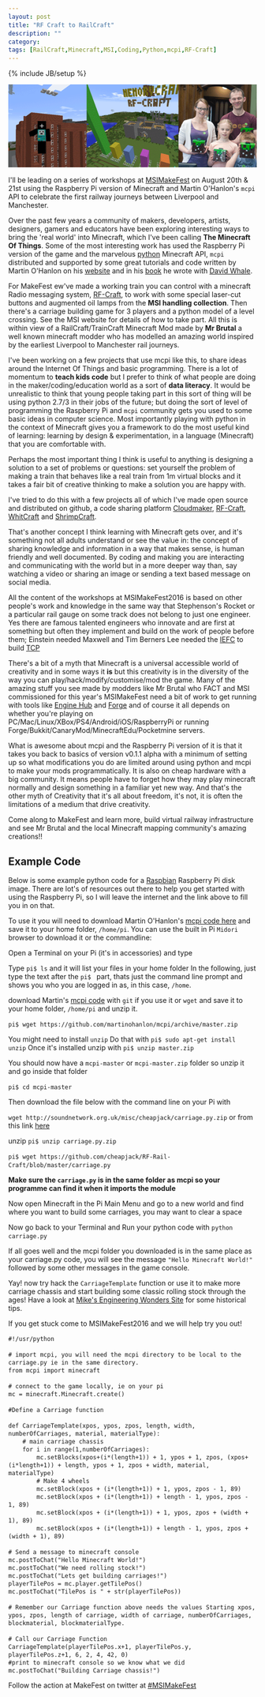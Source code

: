 ```yaml
---
layout: post
title: "RF Craft to RailCraft"
description: ""
category: 
tags: [RailCraft,Minecraft,MSI,Coding,Python,mcpi,RF-Craft]
---
```

{% include JB/setup %}

<img src="/images/RF-RailCraft.gif" width="600">

I'll be leading on a series of workshops at <a href="http://msimanchester.org.uk/whats-on/activity/makefest-2016">MSIMakeFest</a> on August 20th & 21st using the Raspberry Pi version of Minecraft and Martin O'Hanlon's `mcpi` API to celebrate the first railway journeys between Liverpool and Manchester.

Over the past few years a community of makers, developers, artists, designers, gamers and educators have been exploring interesting ways to bring the 'real world' into Minecraft, which I've been calling **The Minecraft Of Things**. Some of the most interesting work has used the Raspberry Pi version of the game and the marvelous <a href="https://www.python.org/">python</a> Minecraft API, `mcpi` distributed and supported by some great tutorials and code written by Martin
O'Hanlon on his <a href="http://www.stuffaboutcode.com/">website</a> and in his <a href="http//eu.wiley.com/WileyCDA/WileyTitle/productCd-111894691X,descCd-buy.html">book</a> he wrote with <a href="http://blog.whaleygeek.co.uk/about-me/">David Whale</a>. 

For MakeFest ew've made a working train you can control with a minecraft Radio messaging system, <a href="https://github.com/cheapjack/RF-Craft">RF-Craft</a>, to work with some special laser-cut buttons and augmented oil lamps from the **MSI handling collection**. Then there's a carriage building game for 3 players and a python model of a level crossing. See the MSI website for details of how to take part. All this is within view of a RailCraft/TrainCraft Minecraft Mod made by **Mr
Brutal** a well known minecraft modder who has modelled an amazing world inspired by the earliest Liverpool to Manchester rail journeys.

I've been working on a few projects that use mcpi like this, to share ideas around the Internet Of Things and basic programming. There is a lot of momentum to **teach kids code** but I prefer to think of what people are doing in the maker/coding/education world as a sort of **data literacy**. It would be unrealistic to think that young people taking part in this sort of thing will be using python 2.7/3 in their jobs of the future; but doing the sort of level of programming the Raspberry Pi and `mcpi` community gets you used to some basic ideas in computer science. Most importantly playing with python in the context of Minecraft gives you a framework to do the most useful kind of learning: learning by design & experimentation, in a language (Minecraft) that you are comfortable with. 

Perhaps the most important thing I think is useful to anything is designing a solution to a set of problems or questions: set yourself the problem of making a train that behaves like a real train from 1m virtual blocks and it takes a fair bit of creative thinking to make a solution you are happy with.

I've tried to do this with a few projects all of which I've made open source and distributed on github, a code sharing platform <a href="https://github.com/cheapjack/Cloudmaker">Cloudmaker</a>, <a href="https://github.com/cheapjack/RF-Craft">RF-Craft</a>, <a href="http://cheapjack.github.io/whitcraft/">WhitCraft</a> and <a href="https://github.com/cheapjack/ShrimpCraft">ShrimpCraft</a>.

That's another concept I think learning with Minecraft gets over, and it's something not all adults understand or see the value in:  the concept of sharing knowledge and information in a way that makes sense, is human friendly and well documented. By coding and making you are interacting and communicating with the world but in a more deeper way than, say watching a video or sharing an image or sending a text based message on social media.   

All the content of the workshops at MSIMakeFest2016 is based on other people's work and knowledge in the same way that Stephenson's Rocket or a particular rail gauge on some track does not belong to just one engineer. Yes there are famous talented engineers who innovate and are first at something but often they implement and build on the work of people before them; Einstein needed Maxwell and Tim Berners Lee needed the <a href="https://en.wikipedia.org/wiki/Internet_Engineering_Task_Force">IEFC</a> to build <a href="https://en.wikipedia.org/wiki/Transmission_Control_Protocol">TCP</a> 

There's a bit of a myth that Minecraft is a universal accessible world of creativity and in some ways it **is** but this creativity is in the diversity of the way you can play/hack/modify/customise/mod the game. Many of the amazing stuff you see made by modders like Mr Brutal who FACT and MSI commissioned for this year's MSIMakeFest need a bit of work to get running with tools like <a href="http://www.enginehub.org/">Engine Hub</a> and <a href="http://files.minecraftforge.net/">Forge</a> and of course it all depends on whether you're playing on PC/Mac/Linux/XBox/PS4/Android/iOS/RaspberryPi or running Forge/Bukkit/CanaryMod/MinecraftEdu/Pocketmine servers. 

What is awesome about mcpi and the Raspberry Pi version of it is that it takes you back to basics of version v0.1.1 alpha with a minimum of setting up so what modifications you do are limited around using python and mcpi to make your mods programmatically. It is also on cheap hardware with a big community. It means people have to forget how they may play minecraft normally and design something in a familiar yet new way. And that's the other myth of Creativity that it's all about freedom, it's not, it is often the limitations of a medium that drive creativity. 

Come along to MakeFest and learn more, build virtual railway infrastructure and see Mr Brutal and the local Minecraft mapping community's amazing creations!!


## Example Code

Below is some example python code for a <a href="https://www.raspberrypi.org/downloads/">Raspbian</a> Raspberry Pi disk image. There are lot's of resources out there to help you get started with using the Raspberry Pi, so I will leave the internet and the link above to fill you in on that.

To use it you will need to download Martin O'Hanlon's [mcpi code here](https://github.com/martinohanlon/mcpi) and save it to your home folder, `/home/pi`.
You can use the built in Pi `Midori` browser to download it or the commandline:

Open a Terminal on your Pi (it's in accessories) and type

Type `pi$ ls` and it will list your files in your home folder
In the following, just type the text after the `pi$ ` part, thats just the command line prompt and shows you who you are logged in as, in this case, `/home`.

download Martin's [mcpi code](https://github.com/martinohanlon/mcpi) with `git` if you use it or `wget` and save it to your home folder, `/home/pi` and unzip it.

`pi$ wget https://github.com/martinohanlon/mcpi/archive/master.zip`

You might need to install `unzip`
Do that with `pi$ sudo apt-get install unzip`
Once it's installed unzip with `pi$ unzip master.zip`

You should now have a `mcpi-master` or `mcpi-master.zip` folder so unzip it and go inside that folder

`pi$ cd mcpi-master`

Then download the file below with the command line on your Pi with 

`wget http://soundnetwork.org.uk/misc/cheapjack/carriage.py.zip`
or from this link <a href="http://soundnetwork.org.uk/misc/cheapjack/carriage.py.zip">here</a>

unzip `pi$ unzip carriage.py.zip`

`pi$ wget https://github.com/cheapjack/RF-Rail-Craft/blob/master/carriage.py`

**Make sure the `carriage.py` is in the same folder as mcpi so your programme can find it when it imports the module**

Now open Minecraft in the Pi Main Menu and go to a new world and find where you want to build some carriages, you may want to clear a space 

Now go back to your Terminal and Run your python code with 
`python carriage.py`

If all goes well and the mcpi folder you downloaded is in the same place as your carriage.py code, you will see the message `"Hello Minecraft World!"` followed by some other messages in the game console.

Yay! now try hack the `CarriageTemplate` function or use it to make more carriage chassis and start building some classic rolling stock through the ages! Have a look at <a href="mikes.railhistory.railfan.net/r155.html">Mike's Engineering Wonders Site</a> for some historical tips.

If you get stuck come to MSIMakeFest2016 and we will help try you out!

```
#!/usr/python

# import mcpi, you will need the mcpi directory to be local to the carriage.py ie in the same directory.
from mcpi import minecraft

# connect to the game locally, ie on your pi
mc = minecraft.Minecraft.create()

#Define a Carriage function

def CarriageTemplate(xpos, ypos, zpos, length, width, numberOfCarriages, material, materialType):
    # main carriage chassis
    for i in range(1,numberOfCarriages):
        mc.setBlocks(xpos+(i*(length+1)) + 1, ypos + 1, zpos, (xpos+(i*length+1)) + length, ypos + 1, zpos + width, material, materialType)
        # Make 4 wheels
        mc.setBlock(xpos + (i*(length+1)) + 1, ypos, zpos - 1, 89)
        mc.setBlock(xpos + (i*(length+1)) + length - 1, ypos, zpos - 1, 89)
        mc.setBlock(xpos + (i*(length+1)) + 1, ypos, zpos + (width + 1), 89)
        mc.setBlock(xpos + (i*(length+1)) + length - 1, ypos, zpos + (width + 1), 89)

# Send a message to minecraft console
mc.postToChat("Hello Minecraft World!")
mc.postToChat("We need rolling stock!")
mc.postToChat("Lets get building carriages!")
playerTilePos = mc.player.getTilePos()
mc.postToChat("TilePos is " + str(playerTilePos))

# Remember our Carriage function above needs the values Starting xpos, ypos, zpos, length of carriage, width of carriage, numberOfCarriages, blockmaterial, blockmaterialType.

# Call our Carriage Function
CarriageTemplate(playerTilePos.x+1, playerTilePos.y, playerTilePos.z+1, 6, 2, 4, 42, 0)
#print to minecraft console so we know what we did
mc.postToChat("Building Carriage chassis!")

```

Follow the action at MakeFest on twitter at <a href="https://twitter.com/hashtag/msimakefest">#MSIMakeFest</a>

